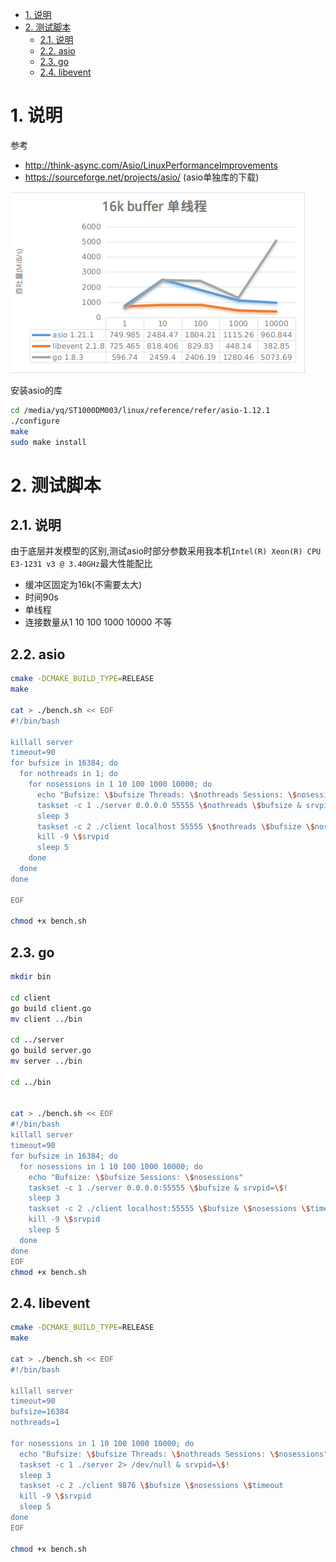 <!-- TOC -->

- [1. 说明](#1-说明)
- [2. 测试脚本](#2-测试脚本)
    - [2.1. 说明](#21-说明)
    - [2.2. asio](#22-asio)
    - [2.3. go](#23-go)
    - [2.4. libevent](#24-libevent)

<!-- /TOC -->


<a id="markdown-1-说明" name="1-说明"></a>
# 1. 说明

参考
* http://think-async.com/Asio/LinuxPerformanceImprovements
* https://sourceforge.net/projects/asio/ (asio单独库的下载)

![](pingpong.png)

安装asio的库
```bash
cd /media/yq/ST1000DM003/linux/reference/refer/asio-1.12.1
./configure
make
sudo make install 
```

<a id="markdown-2-测试脚本" name="2-测试脚本"></a>
# 2. 测试脚本

<a id="markdown-21-说明" name="21-说明"></a>
## 2.1. 说明
由于底层并发模型的区别,测试asio时部分参数采用我本机`Intel(R) Xeon(R) CPU E3-1231 v3 @ 3.40GHz`最大性能配比

* 缓冲区固定为16k(不需要太大)
* 时间90s
* 单线程
* 连接数量从1 10 100 1000 10000 不等

<a id="markdown-22-asio" name="22-asio"></a>
## 2.2. asio

```bash
cmake -DCMAKE_BUILD_TYPE=RELEASE
make

cat > ./bench.sh << EOF
#!/bin/bash

killall server
timeout=90
for bufsize in 16384; do
  for nothreads in 1; do
    for nosessions in 1 10 100 1000 10000; do
      echo "Bufsize: \$bufsize Threads: \$nothreads Sessions: \$nosessions"
      taskset -c 1 ./server 0.0.0.0 55555 \$nothreads \$bufsize & srvpid=\$!
      sleep 3
      taskset -c 2 ./client localhost 55555 \$nothreads \$bufsize \$nosessions \$timeout 
      kill -9 \$srvpid
      sleep 5
    done
  done
done

EOF

chmod +x bench.sh

```

<a id="markdown-23-go" name="23-go"></a>
## 2.3. go

```bash
mkdir bin

cd client 
go build client.go
mv client ../bin

cd ../server
go build server.go
mv server ../bin

cd ../bin


cat > ./bench.sh << EOF
#!/bin/bash
killall server
timeout=90
for bufsize in 16384; do
  for nosessions in 1 10 100 1000 10000; do
    echo "Bufsize: \$bufsize Sessions: \$nosessions"
    taskset -c 1 ./server 0.0.0.0:55555 \$bufsize & srvpid=\$!
    sleep 3
    taskset -c 2 ./client localhost:55555 \$bufsize \$nosessions \$timeout 
    kill -9 \$srvpid
    sleep 5
  done
done
EOF
chmod +x bench.sh

```
<a id="markdown-24-libevent" name="24-libevent"></a>
## 2.4. libevent

```bash
cmake -DCMAKE_BUILD_TYPE=RELEASE
make

cat > ./bench.sh << EOF
#!/bin/bash

killall server
timeout=90
bufsize=16384
nothreads=1

for nosessions in 1 10 100 1000 10000; do
  echo "Bufsize: \$bufsize Threads: \$nothreads Sessions: \$nosessions"
  taskset -c 1 ./server 2> /dev/null & srvpid=\$!
  sleep 3
  taskset -c 2 ./client 9876 \$bufsize \$nosessions \$timeout
  kill -9 \$srvpid
  sleep 5
done
EOF

chmod +x bench.sh
```

